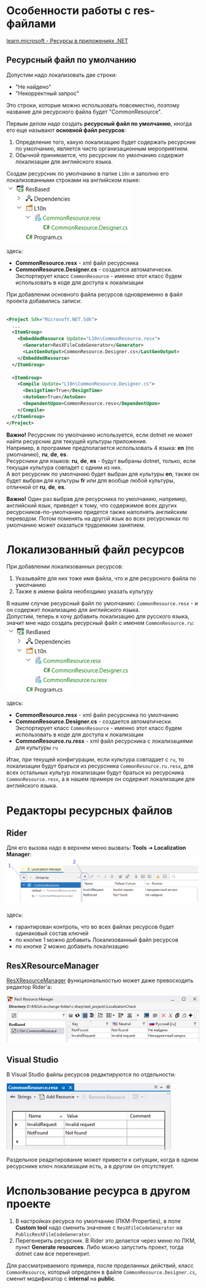 # Особенности работы с res-файлами

[learn.microsoft - Ресурсы в приложениях .NET](https://learn.microsoft.com/ru-ru/dotnet/core/extensions/resources)

## Ресурсный файл по умолчанию

Допустим надо локализовать две строки:

- "Не найдено"
- "Некорректный запрос"

Это строки, которые можно использовать повсеместно, поэтому название для ресурсного файла будет "CommonResource".

Первым делом надо создать **ресурсный файл по умолчанию**, иногда его еще называют **основной файл ресурсов**:

1. Определение того, какую локализацию будет содержать ресурсник по умолчанию, является чисто организационным мероприятием.
2. Обычной принимается, что ресурсник по умолчанию содержит локализации для английского языка.

Создам ресурсник по умолчанию в папке `L10n` и заполню его локализованными строками на английском языке:  
![](./pic/res-default.png)

здесь:

- **CommonResource.resx** - xml файл ресурсника
- **CommonResource.Designer.cs** - создается автоматически. Экспортирует класс `CommonResource` - именно этот класс будем использовать в коде для доступа к локализации

При добавлении основного файла ресурсов одновременно в файл проекта добавились записи:

```xml

<Project Sdk="Microsoft.NET.Sdk">
  ...
  <ItemGroup>
    <EmbeddedResource Update="L10n\CommonResource.resx">
      <Generator>ResXFileCodeGenerator</Generator>
      <LastGenOutput>CommonResource.Designer.cs</LastGenOutput>
    </EmbeddedResource>
  </ItemGroup>

  <ItemGroup>
    <Compile Update="L10n\CommonResource.Designer.cs">
      <DesignTime>True</DesignTime>
      <AutoGen>True</AutoGen>
      <DependentUpon>CommonResource.resx</DependentUpon>
    </Compile>
  </ItemGroup>
</Project>
```

**Важно!** Ресурсник по умолчанию используется, если dotnet не может найти ресурсник для текущей культуры приложения.  
Например, в программе предполагается использовать 4 языка: **en** (по умолчанию), **ru**, **de**, **es**.  
Ресурсники для языков: **ru**, **de**, **es** - будут выбраны dotnet, только, если текущая культура совпадет с одним из них.  
А вот ресурсник по умолчанию будет выбран для культуры **en**, также он будет выбран для культуры **fr** или для вообще любой культуры, отличной от **ru**, **de**, **es**.

**Важно!** Один раз выбрав для ресурсника по умолчанию, например, английский язык, приведет к тому, что содержимое всех других ресурсников-по-умолчанию придется также наполнять английским переводом. Потом поменять на другой язык во всех ресурсниках по умолчанию может оказаться трудоемким занятием.

# Локализованный файл ресурсов

При добавлении локализованных ресурсов:

1. Указывайте для них тоже имя файла, что и для ресурсного файла по умолчанию
2. Также в имени файла необходимо указать культуру

В нашем случае ресурсный файл по умолчанию: `CommonResource.resx` - и он содержит локализацию для английского языка.  
Допустим, теперь я хочу добавить локализацию для русского языка, значит мне надо создать ресурсный файл с именем `CommonResource.ru`:  
![](./pic/res-localized.png)

здесь:

- **CommonResource.resx** - xml файл ресурсника по умолчанию
- **CommonResource.Designer.cs** - создается автоматически. Экспортирует класс `CommonResource` - именно этот класс будем использовать в коде для доступа к локализации
- **CommonResource.ru.resx** - xml файл ресурсника с локализациями для культуры `ru`

Итак, при текущей конфигурации, если культура совпадает с `ru`, то локализации будут браться из ресурсника `CommonResource.ru.resx`, для всех остальных культур локализации будут браться из ресурсника `CommonResource.resx`, а в нашем примере он содержит локализации для английского языка.

# Редакторы ресурсных файлов

## Rider

Для его вызова надо в верхнем меню вызвать: **Tools** ➔ **Localization Manager**:  
![](./pic/res-localization-manager.png)

здесь:

- гарантирован контроль, что во всех файлах ресурсов будет одинаковый состав ключей
- по кнопке 1 можно добавить Локализованный файл ресурсов
- по кнопке 2 можно добавить локализацию

## ResXResourceManager

[ResXResourceManager](https://github.com/dotnet/ResXResourceManager) функциональностью может даже превосходить редактор Rider'а:

![](./pic/resx-manager.png)

## Visual Studio

В Visual Studio файлы ресурсов редактируются по отдельности:

![](./pic/vs-res-editor.png)

Раздельное реадктирование может привести к ситуации, когда в одном ресурснике ключ локализации есть, а в другом он отсутствует.

# Использование ресурса в другом проекте

1. В настройках ресурса по умолчанию (ПКМ-Properties), в поле **Custom tool** надо сменить значение с `ResXFileCodeGenerator` на `PublicResXFileCodeGenerator`.
2. Перегенерить ресурсник. В Rider это делается через меню по ПКМ, пункт **Generate resources**. Либо можно запустить проект, тогда dotnet сам все перегенерит.

Для рассматриваемого примера, после проделанных действий, класс `CommonResource`, который определен в файле `CommonResource.Designer.cs`, сменит модификатор с **internal** на **public**.
